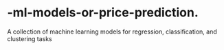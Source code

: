 # -ml-models-or-price-prediction.
A collection of machine learning models for regression, classification, and clustering tasks
